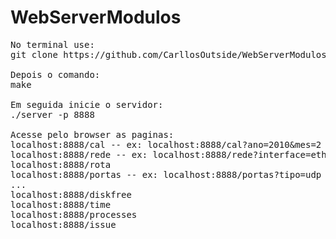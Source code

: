# WebServerModulos
<pre>
No terminal use:
git clone https://github.com/CarllosOutside/WebServerModulos.git

Depois o comando:
make

Em seguida inicie o servidor:
./server -p 8888

Acesse pelo browser as paginas:
localhost:8888/cal -- ex: localhost:8888/cal?ano=2010&mes=2 ; localhost:8888/cal?mes=5
localhost:8888/rede -- ex: localhost:8888/rede?interface=eth0 
localhost:8888/rota 
localhost:8888/portas -- ex: localhost:8888/portas?tipo=udp
...
localhost:8888/diskfree
localhost:8888/time
localhost:8888/processes
localhost:8888/issue 
</pre>
